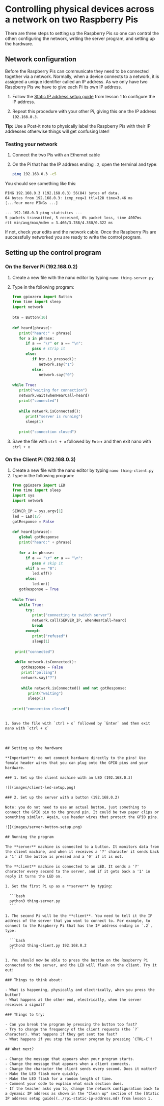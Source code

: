 # Controlling physical devices across a network on two Raspberry Pis

There are three steps to setting up the Raspberry Pis so one can control the other: configuring the network, writing the server program, and setting up the hardware.

## Network configuration

Before the Raspberry Pis can communicate they need to be connected together via a network. Normally, when a device connects to a network, it is assigned a unique identifier called an IP address. As we only have two Raspberry Pis we have to give each Pi its own IP address.

1. Follow the [Static IP address setup guide](../rpi-static-ip-address.md) from lesson 1 to configure the IP address.

1. Repeat this procedure with your other Pi, giving this one the IP address `192.168.0.3`.

**Tip:** Use a Post-it note to physically label the Raspberry Pis with their IP addresses otherwise things will get confusing later!

### Testing your network

1. Connect the two Pis with an Ethernet cable
1. On the Pi that has the IP address ending `.2`, open the terminal and type:

    ```bash
    ping 192.168.0.3 -c5
    ```

You should see something like this:

```
PING 192.168.0.3 (192.168.0.3) 56(84) bytes of data.
64 bytes from 192.168.0.3: icmp_req=1 ttl=128 time=3.46 ms
[...four more PINGs ...]

--- 192.168.0.3 ping statistics ---
5 packets transmitted, 5 received, 0% packet loss, time 4007ms
rtt min/avg/max/mdev = 3.466/3.788/4.380/0.322 ms
```

If not, check your edits and the network cable. Once the Raspberry Pis are successfully networked you are ready to write the control program.

## Setting up the control program
### On the Server Pi (192.168.0.2)

1. Create a new file with the nano editor by typing `nano thing-server.py`
1. Type in the following program:

   ```python
   from gpiozero import Button
   from time import sleep
   import network
   
   btn = Button(10)
   
   def heard(phrase):
      print("heard:" + phrase)
      for a in phrase:
         if a == "\r" or a == "\n":
            pass # strip it
         else:
            if btn.is_pressed():
               network.say("1")
            else:
               network.say("0")
   
   while True:
      print("waiting for connection")
      network.wait(whenHearCall=heard)
      print("connected")
      
      while network.isConnected():
         print("server is running")
         sleep(1)
         
      print("connection closed")
   ```

1. Save the file with `ctrl + o` followed by `Enter` and then exit nano with `ctrl + x`

### On the Client Pi (192.168.0.3)
1. Create a new file with the nano editor by typing `nano thing-client.py`
1. Type in the following program:
   ```python
   from gpiozero import LED
   from time import sleep
   import sys
   import network
   
   SERVER_IP = sys.argv[1]
   led = LED(17)
   gotResponse = False
   
   def heard(phrase):
      global gotResponse
      print("heard:" + phrase)

      for a in phrase:
         if a == "\r" or a == "\n":
            pass # skip it
         elif a == "0":
            led.off()
         else:
            led.on()
      gotResponse = True

   while True:
      while True:
         try:
            print("connecting to switch server")
            network.call(SERVER_IP, whenHearCall=heard)
            break
         except:
            print("refused")
            sleep(1)

    print("connected")

    while network.isConnected():
       gotResponse = False
       print("polling")
       network.say("?")

       while network.isConnected() and not gotResponse:
          print("waiting")
          sleep(1)

   print("connection closed")
  ```

1. Save the file with `ctrl + o` followed by `Enter` and then exit nano with `ctrl + x`



## Setting up the hardware

**Important**: do not connect hardware directly to the pins! Use female header wires that you can plug onto the GPIO pins and your hardware.

### 1. Set up the client machine with an LED (192.168.0.3)

![](images/client-led-setup.png)

### 2. Set up the server with a button (192.168.0.2)

Note: you do not need to use an actual button, just something to connect the GPIO pin to the ground pin. It could be two paper clips or something similar. Again, use header wires that protect the GPIO pins.

![](images/server-button-setup.png)

## Running the program

The **server** machine is connected to a button. It monitors data from the client machine, and when it receives a '?' character it sends back a '1' if the button is pressed and a '0' if it is not.

The **client** machine is connected to an LED. It sends a '?' character every second to the server, and if it gets back a '1' in reply it turns the LED on.

1. Set the first Pi up as a **server** by typing:

    ```bash
    python3 thing-server.py
    ```

1. The second Pi will be the **client**. You need to tell it the IP address of the server that you want to connect to. For example, to connect to the Raspberry Pi that has the IP address ending in `.2`, type:

    ```bash
    python3 thing-client.py 192.168.0.2
    ```

1. You should now be able to press the button on the Raspberry Pi connected to the server, and the LED will flash on the client. Try it out!

### Things to think about:

- What is happening, physically and electrically, when you press the button?
- What happens at the other end, electrically, when the server receives a signal?

### Things to try:

- Can you break the program by pressing the button too fast?
- Try to change the frequency of the client requests (the `?` character). What happens if they get sent too fast?
- What happens if you stop the server program by pressing `CTRL-C`?

## What next?

- Change the message that appears when your program starts.
- Change the message that appears when a client connects.
- Change the character the client sends every second. Does it matter?
- Make the LED flash more quickly.
- Make the LED flash for a random length of time.
- Comment your code to explain what each section does.
- If the teacher asks you to, change the network configuration back to a dynamic IP address as shown in the "Clean up" section of the [Static IP address setup guide](../rpi-static-ip-address.md) from lesson 1.
